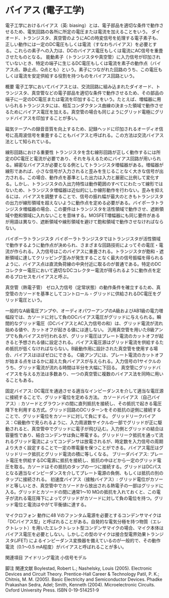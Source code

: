 # バイアス (電子工学)

電子工学におけるバイアス（英: biasing）とは、電子部品を適切な条件で動作させるため、電気回路の各所に所定の電圧または電流を加えることをいう。
ダイオード、トランジスタ、真空管のようにACの時変信号を処理する電子素子も、正しい動作には一定のDC電圧もしくは電流（すなわちバイアス）を必要とする。これらの素子への入力は、DCのバイアス電圧もしくは電流にAC信号を重畳させたものとなる。
能動素子（トランジスタや真空管）に入力信号が印加されていないとき、特定の端子に生じるDC電圧もしくは電流を素子の動作点（バイアス点、静止点、Q点とも）という。素子につながれた回路のうち、この電圧もしくは電流を安定供給する役割を持つものをバイアス回路という。

概要
電子工学においてバイアスとは、交流回路に組み込まれたダイオード、トランジスタ、真空管などの電子部品を適切な条件で動作させるため、その部品の端子に一定のDC電圧または電流を印加することをいう。たとえば、増幅器に用いられるトランジスタには、相互コンダクタンス曲線の決まった領域で動作させるためにバイアス電圧を加える。真空管の場合も同じようにグリッド電極にグリッドバイアスを印加することが多い。

磁気テープへの録音音質を向上するため、記録ヘッドに印加されるオーディオ信号に高周波信号を重畳することもバイアスと呼ばれる。この方法は交流バイアス法として知られている。

線形回路における重要性
トランジスタを含む線形回路が正しく動作するには所定のDC電圧と電流が必要であり、それを与えるためにバイアス回路が用いられる。綿密なバイアスが必要となる例としてトランジスタ増幅器がある。増幅器が線形であれば、小さな信号が入力されると歪みを生じることなく大きな信号が出力される。この場合、動作点を基準とした出力は入力と厳密に比例して変化する。しかし、トランジスタの入出力特性は動作範囲のすべてにわたって線形ではないため、トランジスタ増幅器は近似的にしか線形動作を行わない。歪みを抑えるには、バイアスを調整することで、信号の振れ幅が最大のときもトランジスタの出力が線形領域を超えないように動作点を定める必要がある。バイポーラトランジスタ増幅器の場合、この要件はトランジスタを活性領域で動作させ、遮断領域や飽和領域に入れないことを意味する。MOSFET増幅器にも同じ要件があるが用語は異なり、遮断領域や線形領域を避けて飽和領域で動作させなければならない。

バイポーラトランジスタ
バイポーラトランジスタではトランジスタが活性領域で動作するように動作点が決められ、さまざまな回路技術によってその電圧・電流が作られる。入力信号はこのバイアスに重畳される。トランジスタが飽和・遮断領域に達してクリッピング歪みが発生することなく最大の信号振幅を得られるように、バイアス点は直流負荷線の中央付近に取るのが普通である。特定のDCコレクター電圧において適切なDCコレクター電流が得られるように動作点を定めるプロセスをバイアスと呼ぶ。

真空管（熱電子管）
ゼロ入力信号（定常状態）の動作条件を確立するため、真空管のカソードを基準としてコントロール・グリッドに供給されるDC電圧をグリッド電圧という。

一般的なA級電圧アンプや、オーディオパワーアンプのA級およびAB1級の電力増幅段では、カソードに対して負のDCバイアス電圧がグリッドに与えられる。瞬間的なグリッド電圧（DCバイアスとAC入力信号の和）は、グリッド電流が流れ始める値や、カットオフが起きる値には達しない。
汎用真空管を用いたB級アンプでも負バイアスが行われるが、グリッド電圧はプレート電流のカットオフが起きると予想される値に設定される。バイアス電圧源はグリッド電流を供給するため抵抗が低くなければならない。B級動作用に設計された真空管を使用する場合、バイアスはほぼゼロにできる。
C級アンプには、プレート電流のカットオフが始まる点をはるかに超えた負バイアスが与えられる。入力信号の1サイクルのうち、グリッド電流が流れる時間は半分を大幅に下回る。
真空管にグリッドバイアスを与える方法は多数あり、一つの真空管に複数のバイアス法を同時に用いることもある。

固定バイアス: DC電圧を通過させる適当なインピーダンスを介して適当な電圧源に接続することで、グリッド電位を定める方法。
カソードバイアス（自己バイアス）: カソードとグラウンドの間に直列抵抗を接続し、その抵抗で起きる電圧降下を利用する方式。グリッド回路のDCリターンをその抵抗の逆側に接続することで、グリッド電位をカソードに対して負にする。
グリッドリークバイアス：C級動作で見られるように、入力周波数サイクルの一部でグリッドが正に駆動されると、真空管中でグリッドに電子が飛び込む。入力側とグリッドの結合は容量性であり、結合コンデンサは負に帯電する。グリッドリーク抵抗を通って流れるグリッド電流によってコンデンサは放電されるが、時定数を入力信号の周期より大きく設定することで一定の帯電量を保つことができる。バイアス電圧はグリッドリーク抵抗とグリッド電流の積に等しくなる。
ブリーダバイアス: プレート電圧を供給するDC電源に抵抗を接続し、抵抗の中ほどから一定のグリッド電圧を取る。カソードはその抵抗のタップの一つに接続する。グリッドはDCパスとなる適当なインピーダンスを介してプレート電源の負側、もしくは抵抗の別のタップに接続される。
初速度バイアス（接触バイアス）: グリッド電位がカソードと等しいとき、真空管中でカソードから放出される熱電子の一部はグリッドに入る。グリッドとカソードの間に通常1〜10 MΩの抵抗を入れておくと、この電子が流れる電圧降下によってグリッドがカソードに対して負の電位を持つ。グリッド電位と電流はやがて平衡値に達する。

マイクロフォン
動作に48 Vのファンタム電源を必要とするコンデンサマイクは「DCバイアス型」と呼ばれることがある。自発的な電気分極を持つ物質（エレクトレット）を用いたエレクトレット型コンデンサマイクの場合、マイク本体はバイアス電圧を必要としない。しかしこの型のマイクは接合型電界効果トランジスタ(JFET) によるインピーダンス変換器を備えているのが一般的で、その動作電流（0.1〜0.5 mA程度）がバイアスと呼ばれることが多い。

関連項目
アイドリング電流
小信号モデル

脚注
関連文献
Boylestad, Robert L.; Nashelsky, Louis (2005). Electronic Devices and Circuit Theory. Prentice-Hall Career & Technology 
Patil, P. K.; Chitnis, M. M. (2005). Basic Electricity and Semiconductor Devices. Phadke Prakashan 
Sedra, Adel; Smith, Kenneth (2004). Microelectronic Circuits. Oxford University Press. ISBN 0-19-514251-9